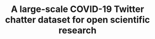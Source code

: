 ---
api_or_bulk_downloads: Bulk
citation: "\n@misc{banda_large-scale_2021,\n        title = {A large-scale {COVID}-19
  {Twitter} chatter dataset for open scientific research - an international collaboration},\n
  \       url = {https://zenodo.org/record/5458943},\n        abstract = {Version
  78 of the dataset. The peer-reviewed publication for this dataset has now been published 
  in Epidemiologia an MDPI journal, and can be accessed here: https://doi.org/10.3390/epidemiologia2030024.
  Please cite this when using the dataset. Due to the relevance of the COVID-19 global
  pandemic, we are releasing our dataset of tweets acquired from the Twitter Stream
  related to COVID-19 chatter. Since our first release we have received additional
  data from our new collaborators, allowing this resource to grow to its current size.
  Dedicated data gathering started from March 11th yielding over 4 million tweets
  a day. We have added additional data provided by our new collaborators from January
  27th to March 27th, to provide extra longitudinal coverage. Version 10 added {\\textasciitilde}1.5
  million tweets in the Russian language collected between January 1st and May 8th,
  gracefully provided to us by: Katya Artemova (NRU HSE) and Elena Tutubalina (KFU).
  From version 12 we have included daily hashtags, mentions and emoijis and their
  frequencies the respective zip files. From version 14 we have included the tweet
  identifiers and their respective language for the clean version of the dataset.
  Since version 20 we have included language and place location for all tweets. The
  data collected from the stream captures all languages, but the higher prevalence
  are:  English, Spanish, and French. We release all tweets and retweets on the full\\_dataset.tsv
  file (1,198,902,806 unique tweets), and a cleaned version with no retweets on the
  full\\_dataset-clean.tsv file (306,791,449 unique tweets). There are several practical
  reasons for us to leave the retweets, tracing important tweets and their dissemination
  is one of them. For NLP tasks we provide the top 1000 frequent terms in frequent\\_terms.csv,
  the top 1000 bigrams in frequent\\_bigrams.csv, and the top 1000 trigrams in frequent\\_trigrams.csv.
  Some general statistics per day are included for both datasets in the full\\_dataset-statistics.tsv
  and full\\_dataset-clean-statistics.tsv files. For more statistics and some visualizations
  visit: http://www.panacealab.org/covid19/  More details can be found (and will be
  updated faster at: https://github.com/thepanacealab/covid19\\_twitter) and our pre-print
  about the dataset (https://arxiv.org/abs/2004.03688)  As always, the tweets distributed
  here are only tweet identifiers (with date and time added) due to the terms and
  conditions of Twitter to re-distribute Twitter data ONLY for research purposes.
  They need to be hydrated to be used.},\n        urldate = {2021-09-07},\n        publisher
  = {Zenodo},\n        author = {Banda, Juan M. and Tekumalla, Ramya and Wang, Guanyu
  and Yu, Jingyuan and Liu, Tuo and Ding, Yuning and Artemova, Katya and Tutubalina,
  Elena and Chowell, Gerardo},\n        month = sep,\n        year = {2021},\n        doi
  = {10.5281/zenodo.5458943},\n        note = {type: dataset},\n        keywords =
  {social media, twitter, nlp, covid-19, covid19},\n}\n"
code: https://github.com/thepanacealab/covid19_twitter
description: 'Dataset of tweets acquired from the Twitter Stream related to COVID-19
  chatter. The first 9 weeks of data (from January 1st, 2020 to March 11th, 2020)
  contain very low tweet counts as we filtered other data we were collecting for other
  research purposes, however, one can see the dramatic increase as the awareness for
  the virus spread. Dedicated data gathering started from March 11th yielding over
  4 million tweets a day.


  The data collected from the stream captures all languages, but the higher prevalence
  are: English, Spanish, and French. We release all tweets and retweets on the full
  dataset, and a cleaned version with no retweets. There are several practical reasons
  for us to leave the retweets, tracing important tweets and their dissemination is
  one of them. For NLP tasks we provide the top 1000 frequent terms, the top 1000
  bigrams, and the top 1000 trigrams. Some general statistics per day are included
  for both datasets.'
documentation: http://www.panacealab.org/covid19/
doi: 'DOI: 10.5281/zenodo.5458943

  type: dataset'
error_metrics: null
location: https://zenodo.org/record/5458943
record_creation_timestamp: 09/07/2021, 16:35:04
references: null
shortname: covid_twitter_chatter
tags: social media, twitter, nlp, covid-19, covid19, twitter, covid, open-source
terms_of_use: null
timeframe: Jan 2020-present
title: A large-scale COVID-19 Twitter chatter dataset for open scientific research
uuid: 1a7fc85d-38af-4fe6-83b8-0d629e85d418
versioning: 'Yes'
---